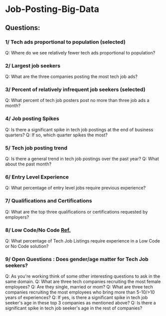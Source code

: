 # Job-Posting-Big-Data

## Questions:

### 1/ Tech ads proportional to population (selected)
Q: Where do we see relatively fewer tech ads proportional to population?

### 2/ Largest job seekers
Q: What are the three companies posting the most tech job ads?

### 3/ Percent of relatively infrequent job seekers (selected)
Q: What percent of tech job posters post no more than three job ads a month?

### 4/ Job posting Spikes
Q: Is there a significant spike in tech job postings at the end of business quarters?
Q: If so, which quarter spikes the most?

### 5/ Tech job posting trend
Q: Is there a general trend in tech job postings over the past year?
Q: What about the past month?

### 6/ Entry Level Experience
Q: What percentage of entry level jobs require previous experience?

### 7/ Qualifications and Certifications
Q: What are the top three qualifications or certifications requested by employers?

### 8/ Low Code/No Code [Ref.](https://en.wikipedia.org/wiki/Low-code_development_platform)
Q: What percentage of Tech Job Listings require experience in a Low Code or No Code solution?

### 9/ Open Questions : Does gender/age matter for Tech Job seekers?
Q: As you're working think of some other interesting questions to ask in the same domain.
Q: What are three tech companies recruiting the most female employees?
Q: Are they single, married or mom? 
Q: What are three tech companies recruiting the most employees who bring more than 5-10/>10 years of experiences?
Q: If yes, is there a significant spike in tech job seeker's age in these top 3 companies as mentioned above?
Q: Is there a significant spike in tech job seeker's age in the rest of companies?
